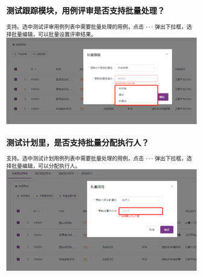 ## 测试跟踪模块，用例评审是否支持批量处理？

支持。选中测试评审用例列表中需要批量处理的用例，点击 `···` 弹出下拉框，选择批量编辑，可以批量设置评审结果。
![批量评审](../img/faq/批量评审.png)

## 测试计划里，是否支持批量分配执行人？

支持。选中测试计划用例列表中需要批量处理的用例，点击 `···` 弹出下拉框，选择批量编辑，可以分配执行人。
![批量分配执行人](../img/faq/批量分配执行人.png)